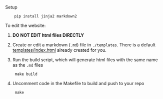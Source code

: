 Setup

        pip install jinja2 markdown2

To edit the website:

1. **DO NOT EDIT html files DIRECTLY**
1. Create or edit a markdown (`.md`) file in `./templates`.  There is a default [templates/index.html](./templates/index.html) already created for you.
2. Run the build script, which will generate html files with the same name as the `.md` files

        make build

3. Uncomment code in the Makefile to build and push to your repo

        make


